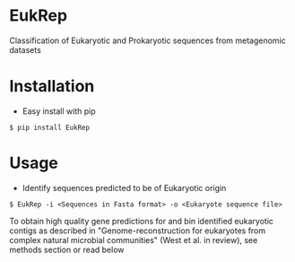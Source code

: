 # EukRep #
Classification of Eukaryotic and Prokaryotic sequences from metagenomic datasets
# Installation #
* Easy install with pip
```
$ pip install EukRep
```
# Usage #
* Identify sequences predicted to be of Eukaryotic origin
```
$ EukRep -i <Sequences in Fasta format> -o <Eukaryote sequence file>
```

To obtain high quality gene predictions for and bin identified eukaryotic contigs as described in "Genome-reconstruction for eukaryotes from complex natural microbial communities" (West et al. in review), see methods section or read below

